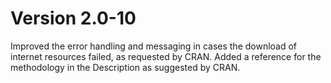 # Version 2.0-10
Improved the error handling and messaging in cases the download of internet resources failed, as requested by CRAN. Added a reference for the methodology in the Description as suggested by CRAN.